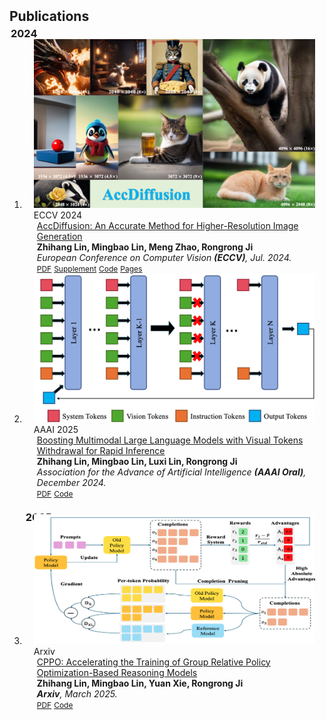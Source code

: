 <h2 id="publications" style="margin: 2px 0px -15px;">Publications</h2>

<h3 id="2024" style="margin: 20px 2px -15px;">2024</h3>

<div class="publications">
<ol class="bibliography">

<li>
<div class="pub-row">
  <div class="col-sm-3 abbr" style="position: relative;padding-right: 15px;padding-left: 15px;">
    <img src="../assets/img/accdiffusion.png" class="teaser img-fluid z-depth-1">
    <abbr class="badge">ECCV 2024</abbr>
  </div>

  <div class="col-sm-9" style="position: relative;padding-right: 15px;padding-left: 20px;">
    <div class="title"><a href="../assets/files/Accdiffusion.pdf">AccDiffusion: An Accurate Method for Higher-Resolution Image Generation</a></div>
    <div class="author"><strong>Zhihang Lin, Mingbao Lin, Meng Zhao, Rongrong Ji</strong></div>
    <div class="periodical"><em>European Conference on Computer Vision <strong>(ECCV)</strong>, Jul. 2024.</em></div>
    <div class="links">
      <a href="../assets/files/Accdiffusion.pdf" class="btn btn-sm z-depth-0" role="button" target="_blank" style="font-size:12px;">PDF</a>
      <a href="../assets/files/Accdiffusion_supplement.pdf" class="btn btn-sm z-depth-0" role="button" target="_blank" style="font-size:12px;">Supplement</a>
      <a href="https://github.com/lzhxmu/AccDiffusion" class="btn btn-sm z-depth-0" role="button" target="_blank" style="font-size:12px;">Code</a>
      <a href="../accdiffusion/accdiffusion.html" class="btn btn-sm z-depth-0" role="button" target="_blank" style="font-size:12px;">Pages</a>
      <!-- <strong><i style="color:#7b5aa6">arXiv.org</i></strong> -->
    </div>
  </div>
</div>
</li>


<li>
<div class="pub-row">
  <div class="col-sm-3 abbr" style="position: relative;padding-right: 15px;padding-left: 15px;">
    <img src="../assets/img/vtw.png" class="teaser img-fluid z-depth-1">
    <abbr class="badge">AAAI 2025</abbr>
  </div>

  <div class="col-sm-9" style="position: relative;padding-right: 15px;padding-left: 20px;">
    <div class="title"><a href="https://arxiv.org/html/2405.05803v1">Boosting Multimodal Large Language Models with Visual Tokens Withdrawal for Rapid Inference</a></div>
    <div class="author"><strong>Zhihang Lin, Mingbao Lin, Luxi Lin, Rongrong Ji</strong></div>
    <div class="periodical"><em>Association for the Advance of Artificial Intelligence <strong>(AAAI Oral)</strong>, December 2024.</em></div>
    <div class="links">
      <a href="https://arxiv.org/html/2405.05803v1" class="btn btn-sm z-depth-0" role="button" target="_blank" style="font-size:12px;">PDF</a>
      <a href="https://github.com/lzhxmu/VTW" class="btn btn-sm z-depth-0" role="button" target="_blank" style="font-size:12px;">Code</a>
      <!-- <a href="https://dblp.uni-trier.de/rec/conf/cvpr/LiuSLSS20.html?view=bibtex" class="btn btn-sm z-depth-0" role="button" target="_blank" style="font-size:12px;">BibTex</a> -->
      <!-- <strong><i style="color:#7b5aa6">arXiv.org</i></strong> -->
    </div>
  </div>
</div>
</li>
  
<h3 id="2025" style="margin: 20px 2px -15px;">2025</h3>
<li>
<div class="pub-row">
  <div class="col-sm-3 abbr" style="position: relative;padding-right: 15px;padding-left: 15px;">
    <img src="../assets/img/cppo.png" class="teaser img-fluid z-depth-1">
    <abbr class="badge">Arxiv</abbr>
  </div>

  <div class="col-sm-9" style="position: relative;padding-right: 15px;padding-left: 20px;">
    <div class="title"><a href="https://arxiv.org/pdf/2503.22342">CPPO: Accelerating the Training of Group Relative
Policy Optimization-Based Reasoning Models</a></div>
    <div class="author"><strong>Zhihang Lin, Mingbao Lin, Yuan Xie, Rongrong Ji</strong></div>
    <div class="periodical"><em><strong>Arxiv</strong>, March 2025.</em></div>
    <div class="links">
      <a href="https://arxiv.org/pdf/2503.22342" class="btn btn-sm z-depth-0" role="button" target="_blank" style="font-size:12px;">PDF</a>
      <a href="https://github.com/lzhxmu/CPPO" class="btn btn-sm z-depth-0" role="button" target="_blank" style="font-size:12px;">Code</a>
    </div>
  </div>
</div>
</li>
<br>

</ol>
</div>

